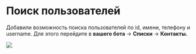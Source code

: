 # Поиск пользователей

Добавили возможность поиска пользователей по id, имени, телефону и username. Для этого перейдите в **вашего бота** → **Списки** → **Контакты.**

![](../../.gitbook/assets/VSWbX7ToTIU.jpg)
